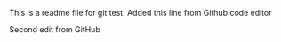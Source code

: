 This is a readme file for git test.
Added this line from Github code editor


Second edit from GitHub
